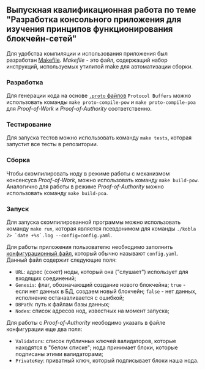 ## Выпускная квалификационная работа по теме "Разработка консольного приложения для изучения принципов функционирования блокчейн-сетей"

Для удобства компиляции и использования приложения был разработан [Makefile](./Makefile).
*Makefile* - это файл, содержащий набор инструкций, используемых утилитой make для автоматизации сборки.

### Разработка

Для генерации кода на основе [`.proto` файлов](./blockchain/core/pb/) `Protocol Buffers` можно использовать команды
`make proto-compile-pow` и `make proto-compile-poa` для *Proof-of-Work* и *Proof-of-Authority* соответственно.

### Тестирование

Для запуска тестов можно использовать команду `make tests`, которая запустит все тесты в репозитории.

### Сборка

Чтобы скомпилировать ноду в режиме работы с механизмом консенсуса *Proof-of-Work*, можно использовать команду `make build-pow`.
Аналогично для работы в режиме *Proof-of-Authority* можно использовать команду `make build-poa`.

### Запуск

Для запуска скомпилированной программы можно использовать команду `make run`, которая является псевдонимом для команды
```./kobla 2> `date +%s`.log --config=config.yaml```.

Для работы приложения пользователю необходимо заполнить [конфигурационный файл](./example/config.yaml), который обычно называют `config.yaml`.
Данный файл содержит следующие поля:
- `URL`: адрес (сокет) ноды, который она ("слушает") использует для входящих соединений;
- `Genesis`: флаг, обозначающий создание нового блокчейна; `true` - если нет данных в БД, создаем новый блокчейн; `false` - нет данных, исполнение
останавливается с ошибкой;
- `DBPath`: путь к файлам базы данных;
- `Nodes`: список адресов нод, известных на момент запуска;

Для работы с *Proof-of-Authority* неободимо указать в файле конфигурации еще два поля:
- `Validators`: список публичных ключей валидаторов, которые находятся в "белом списке"; нода принимает блоки, которые подписаны этими валидаторами;
- `PrivateKey`: приватный ключ, который подписывает блоки наша нода.
